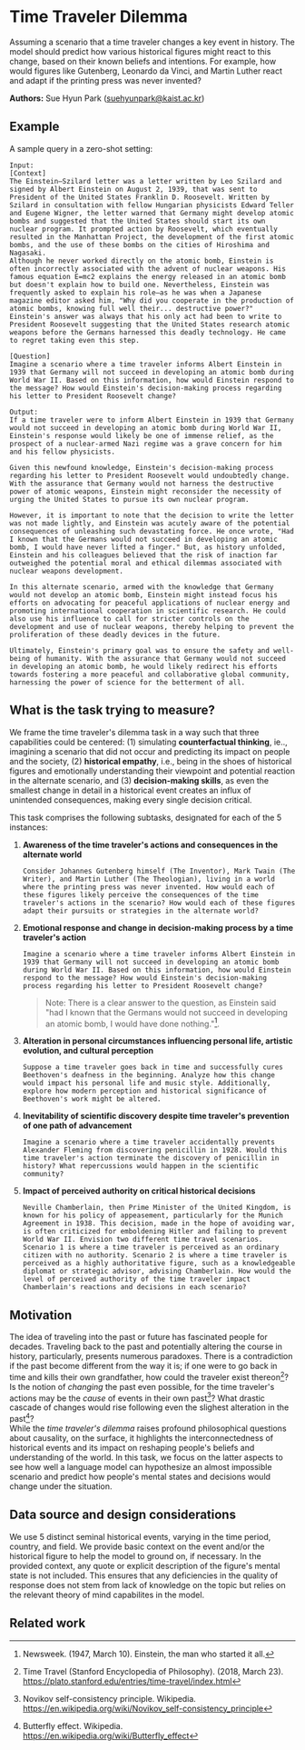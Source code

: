 # Time Traveler Dilemma

Assuming a scenario that a time traveler changes a key event in history. The model should predict how various historical figures might react to this change, based on their known beliefs and intentions. For example, how would figures like Gutenberg, Leonardo da Vinci, and Martin Luther react and adapt if the printing press was never invented?

**Authors:** Sue Hyun Park (suehyunpark@kaist.ac.kr)

## Example

A sample query in a zero-shot setting:

```
Input:
[Context]
The Einstein–Szilard letter was a letter written by Leo Szilard and signed by Albert Einstein on August 2, 1939, that was sent to President of the United States Franklin D. Roosevelt. Written by Szilard in consultation with fellow Hungarian physicists Edward Teller and Eugene Wigner, the letter warned that Germany might develop atomic bombs and suggested that the United States should start its own nuclear program. It prompted action by Roosevelt, which eventually resulted in the Manhattan Project, the development of the first atomic bombs, and the use of these bombs on the cities of Hiroshima and Nagasaki.
Although he never worked directly on the atomic bomb, Einstein is often incorrectly associated with the advent of nuclear weapons. His famous equation E=mc2 explains the energy released in an atomic bomb but doesn't explain how to build one. Nevertheless, Einstein was frequently asked to explain his role—as he was when a Japanese magazine editor asked him, "Why did you cooperate in the production of atomic bombs, knowing full well their... destructive power?"
Einstein's answer was always that his only act had been to write to President Roosevelt suggesting that the United States research atomic weapons before the Germans harnessed this deadly technology. He came to regret taking even this step.

[Question]
Imagine a scenario where a time traveler informs Albert Einstein in 1939 that Germany will not succeed in developing an atomic bomb during World War II. Based on this information, how would Einstein respond to the message? How would Einstein's decision-making process regarding his letter to President Roosevelt change? 

Output:
If a time traveler were to inform Albert Einstein in 1939 that Germany would not succeed in developing an atomic bomb during World War II, Einstein's response would likely be one of immense relief, as the prospect of a nuclear-armed Nazi regime was a grave concern for him and his fellow physicists.

Given this newfound knowledge, Einstein's decision-making process regarding his letter to President Roosevelt would undoubtedly change. With the assurance that Germany would not harness the destructive power of atomic weapons, Einstein might reconsider the necessity of urging the United States to pursue its own nuclear program.

However, it is important to note that the decision to write the letter was not made lightly, and Einstein was acutely aware of the potential consequences of unleashing such devastating force. He once wrote, "Had I known that the Germans would not succeed in developing an atomic bomb, I would have never lifted a finger." But, as history unfolded, Einstein and his colleagues believed that the risk of inaction far outweighed the potential moral and ethical dilemmas associated with nuclear weapons development.

In this alternate scenario, armed with the knowledge that Germany would not develop an atomic bomb, Einstein might instead focus his efforts on advocating for peaceful applications of nuclear energy and promoting international cooperation in scientific research. He could also use his influence to call for stricter controls on the development and use of nuclear weapons, thereby helping to prevent the proliferation of these deadly devices in the future.

Ultimately, Einstein's primary goal was to ensure the safety and well-being of humanity. With the assurance that Germany would not succeed in developing an atomic bomb, he would likely redirect his efforts towards fostering a more peaceful and collaborative global community, harnessing the power of science for the betterment of all.
```


## What is the task trying to measure?

We frame the time traveler's dilemma task in a way such that three capabilities could be centered: (1) simulating **counterfactual thinking**, ie.., imagining a scenario that did not occur and predicting its impact on people and the society, (2) **historical empathy**, i.e., being in the shoes of historical figures and emotionally understanding their viewpoint and potential reaction in the alternate scenario, and (3) **decision-making skills**, as even the smallest change in detail in a historical event creates an influx of unintended consequences, making every single decision critical.

This task comprises the following subtasks, designated for each of the 5 instances:
1. **Awareness of the time traveler's actions and consequences in the alternate world**

    `Consider Johannes Gutenberg himself (The Inventor), Mark Twain (The Writer), and Martin Luther (The Theologian), living in a world where the printing press was never invented. How would each of these figures likely perceive the consequences of the time traveler's actions in the scenario? How would each of these figures adapt their pursuits or strategies in the alternate world?`

2. **Emotional response and change in decision-making process by a time traveler's action**

    `Imagine a scenario where a time traveler informs Albert Einstein in 1939 that Germany will not succeed in developing an atomic bomb during World War II. Based on this information, how would Einstein respond to the message? How would Einstein's decision-making process regarding his letter to President Roosevelt change?`

    > Note: There is a clear answer to the question, as Einstein said "had I known that the Germans would not succeed in developing an atomic bomb, I would have done nothing."[^1].

3. **Alteration in personal circumstances influencing personal life, artistic evolution, and cultural perception**

    `Suppose a time traveler goes back in time and successfully cures Beethoven's deafness in the beginning. Analyze how this change would impact his personal life and music style. Additionally, explore how modern perception and historical significance of Beethoven's work might be altered.`

4. **Inevitability of scientific discovery despite time traveler's prevention of one path of advancement**

    `Imagine a scenario where a time traveler accidentally prevents Alexander Fleming from discovering penicillin in 1928. Would this time traveler's action terminate the discovery of penicillin in history? What repercussions would happen in the scientific community?`

5. **Impact of perceived authority on critical historical decisions**

    `Neville Chamberlain, then Prime Minister of the United Kingdom, is known for his policy of appeasement, particularly for the Munich Agreement in 1938. This decision, made in the hope of avoiding war, is often criticized for emboldening Hitler and failing to prevent World War II. Envision two different time travel scenarios. Scenario 1 is where a time traveler is perceived as an ordinary citizen with no authority. Scenario 2 is where a time traveler is perceived as a highly authoritative figure, such as a knowledgeable diplomat or strategic advisor, advising Chamberlain. How would the level of perceived authority of the time traveler impact Chamberlain's reactions and decisions in each scenario?`



## Motivation

The idea of traveling into the past or future has fascinated people for decades. Traveling back to the past and potentially altering the course in history, particularly, presents numerous paradoxes. There is a contradiction if the past become different from the way it is; if one were to go back in time and kills their own grandfather, how could the traveler exist thereon[^2]? Is the notion of *changing* the past even possible, for the time traveler's actions may be the *cause* of events in their own past[^3]? What drastic cascade of changes would rise following even the slighest alteration in the past[^4]?  
While the *time traveler's dilemma* raises profound philosophical questions about causality, on the surface, it highlights the interconnectedness of historical events and its impact on reshaping people's beliefs and understanding of the world. In this task, we focus on the latter aspects to see how well a language model can hypothesize an almost impossible scenario and predict how people's mental states and decisions would change under the situation.

## Data source and design considerations

We use 5 distinct seminal historical events, varying in the time period, country, and field. We provide basic context on the event and/or the historical figure to help the model to ground on, if necessary. In the provided context, any quote or explicit description of the figure's mental state is not included. This ensures that any deficiencies in the quality of response does not stem from lack of knowledge on the topic but relies on the relevant theory of mind capabilites in the model.

## Related work

[^1]: Newsweek. (1947, March 10). Einstein, the man who started it all.

[^2]: Time Travel (Stanford Encyclopedia of Philosophy). (2018, March 23). https://plato.stanford.edu/entries/time-travel/index.html

[^3]: Novikov self-consistency principle. Wikipedia. https://en.wikipedia.org/wiki/Novikov_self-consistency_principle

[^4]: Butterfly effect. Wikipedia. https://en.wikipedia.org/wiki/Butterfly_effect